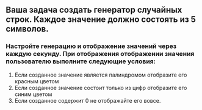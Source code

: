 ## Ваша задача создать генератор случайных строк. Каждое значение должно состоять из 5 символов.

### Настройте генерацию и отображение значений через каждую секунду. При отображения отображении значения пользователю выполните следующие условия:

1. Если созданное значение является палиндромом отобразите его красным цветом
2. Если созданное значение состоит только из цифр отобразите его синим цветом
3. Если созданное содержит 0 не отображайте его вовсе.

